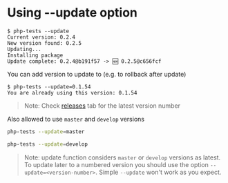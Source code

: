 # Using --update option

```text
$ php-tests --update
Current version: 0.2.4
New version found: 0.2.5
Updating...
Installing package
Update complete: 0.2.4@b191f57 -> 🆕 0.2.5@c656fcf
```

You can add version to update to (e.g. to rollback after update)

```text
$ php-tests --update=0.1.54
You are already using this version: 0.1.54
```

> Note: Check [releases](https://github.com/alecrabbit/sh-php-dev-helper/releases) tab for the latest version number

Also allowed to use `master` and `develop` versions

```bash
php-tests --update=master
```

```bash
php-tests --update=develop
```

> Note: update function considers `master` or `develop` versions as latest. To update later to a numbered version you should use the option `--update=<version-number>`. Simple `--update` won't work as you expect.